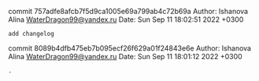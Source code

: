 commit 757adfe8afcb7f5d9ca1005e69a799ab4c72b69a
Author: Ishanova Alina <WaterDragon99@yandex.ru>
Date:   Sun Sep 11 18:02:51 2022 +0300

    add changelog

commit 8089b4dfb475eb7b095ecf26f629a01f24843e6e
Author: Ishanova Alina <WaterDragon99@yandex.ru>
Date:   Sun Sep 11 18:01:12 2022 +0300

    .
